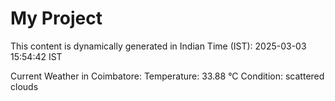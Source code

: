 # My Project

This content is dynamically generated in Indian Time (IST): 2025-03-03 15:54:42 IST


Current Weather in Coimbatore:
Temperature: 33.88 °C
Condition: scattered clouds
